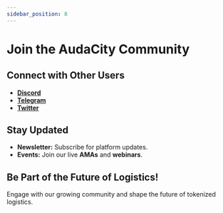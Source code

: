 ```yaml
---
sidebar_position: 8
---
```


# Join the AudaCity Community  

## Connect with Other Users  
- **[Discord](#)**  
- **[Telegram](https://t.me/+Qm6dcZKcmiw3ZmVk)**  
- **[Twitter](https://x.com/audacityonchain)**  

## Stay Updated  
- **Newsletter:** Subscribe for platform updates.  
- **Events:** Join our live **AMAs** and **webinars**.  

## Be Part of the Future of Logistics!  
Engage with our growing community and shape the future of tokenized logistics.  
